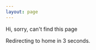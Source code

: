 ```yaml
---
layout: page
---
```


Hi, sorry, can't find this page


Redirecting to home in <span id="timer">3</span> seconds.

<script>
var remainSeconds = 3;
document.getElementById('timer').innerHTML = remainSeconds;
setInterval(function() {
  remainSeconds -= 1;
  document.getElementById('timer').innerHTML = remainSeconds;
  if (remainSeconds == 0) {
    clearInterval();
    location.assign('/');
  }
}, 1000);
</script>
